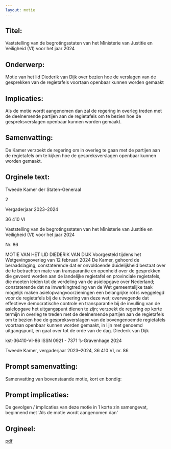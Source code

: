 ```yaml
---
layout: motie
---
```

## Titel:
Vaststelling van de begrotingsstaten van het Ministerie van Justitie en Veiligheid (VI) voor het jaar 2024
## Onderwerp:
Motie van het lid Diederik van Dijk over bezien hoe de verslagen van de gesprekken van de regietafels voortaan openbaar kunnen worden gemaakt 
## Implicaties:
Als de motie wordt aangenomen dan zal de regering in overleg treden met de deelnemende partijen aan de regietafels om te bezien hoe de gespreksverslagen openbaar kunnen worden gemaakt.
## Samenvatting:
De Kamer verzoekt de regering om in overleg te gaan met de partijen aan de regietafels om te kijken hoe de gespreksverslagen openbaar kunnen worden gemaakt.
## Orginele text:


Tweede Kamer der Staten-Generaal

2

Vergaderjaar 2023–2024

36 410 VI

Vaststelling van de begrotingsstaten van het
Ministerie van Justitie en Veiligheid (VI) voor het
jaar 2024

Nr. 86

MOTIE VAN HET LID DIEDERIK VAN DIJK
Voorgesteld tijdens het Wetgevingsoverleg van 12 februari 2024
De Kamer,
gehoord de beraadslaging,
constaterende dat er onvoldoende duidelijkheid bestaat over de te
betrachten mate van transparantie en openheid over de gesprekken die
gevoerd worden aan de landelijke regietafel en provinciale regietafels, die
moeten leiden tot de verdeling van de asielopgave over Nederland;
constaterende dat na inwerkingtreding van de Wet gemeentelijke taak
mogelijk maken asielopvangvoorzieningen een belangrijke rol is
weggelegd voor de regietafels bij de uitvoering van deze wet;
overwegende dat effectieve democratische controle en transparantie bij
de invulling van de asielopgave het uitgangspunt dienen te zijn;
verzoekt de regering op korte termijn in overleg te treden met de
deelnemende partijen aan de regietafels om te bezien hoe de gespreksverslagen van de bovengenoemde regietafels voortaan openbaar kunnen
worden gemaakt, in lijn met genoemd uitgangspunt,
en gaat over tot de orde van de dag.
Diederik van Dijk

kst-36410-VI-86
ISSN 0921 - 7371
’s-Gravenhage 2024

Tweede Kamer, vergaderjaar 2023–2024, 36 410 VI, nr. 86


## Prompt samenvatting:
Samenvatting van bovenstaande motie, kort en bondig:


## Prompt implicaties:
De gevolgen / implicaties van deze motie in 1 korte zin samengevat, beginnend met 'Als de motie wordt aangenomen dan' 

## Orgineel:
[pdf](https://gegevensmagazijn.tweedekamer.nl/OData/v4/2.0/Document(41d12424-1277-4435-8ba4-6132d50ef9f8)/resource)
